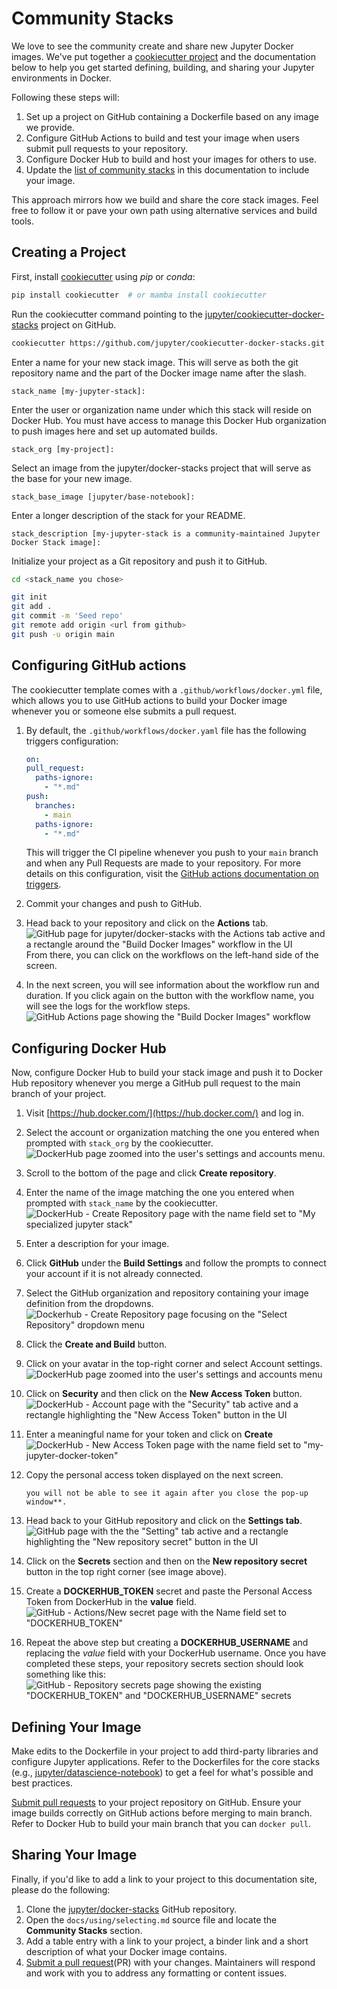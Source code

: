 # Community Stacks

We love to see the community create and share new Jupyter Docker images.
We've put together a [cookiecutter project](https://github.com/jupyter/cookiecutter-docker-stacks)
and the documentation below to help you get started defining, building, and sharing your Jupyter environments in Docker.

Following these steps will:

1. Set up a project on GitHub containing a Dockerfile based on any image we provide.
2. Configure GitHub Actions to build and test your image when users submit pull requests to your repository.
3. Configure Docker Hub to build and host your images for others to use.
4. Update the [list of community stacks](../using/selecting.md#community-stacks) in this documentation to include your image.

This approach mirrors how we build and share the core stack images.
Feel free to follow it or pave your own path using alternative services and build tools.

## Creating a Project

First, install [cookiecutter](https://github.com/cookiecutter/cookiecutter) using _pip_ or _conda_:

```bash
pip install cookiecutter  # or mamba install cookiecutter
```

Run the cookiecutter command pointing to the [jupyter/cookiecutter-docker-stacks](https://github.com/jupyter/cookiecutter-docker-stacks) project on GitHub.

```bash
cookiecutter https://github.com/jupyter/cookiecutter-docker-stacks.git
```

Enter a name for your new stack image.
This will serve as both the git repository name and the part of the Docker image name after the slash.

```text
stack_name [my-jupyter-stack]:
```

Enter the user or organization name under which this stack will reside on Docker Hub.
You must have access to manage this Docker Hub organization to push images here and set up automated builds.

```text
stack_org [my-project]:
```

Select an image from the jupyter/docker-stacks project that will serve as the base for your new image.

```text
stack_base_image [jupyter/base-notebook]:
```

Enter a longer description of the stack for your README.

```text
stack_description [my-jupyter-stack is a community-maintained Jupyter Docker Stack image]:
```

Initialize your project as a Git repository and push it to GitHub.

```bash
cd <stack_name you chose>

git init
git add .
git commit -m 'Seed repo'
git remote add origin <url from github>
git push -u origin main
```

## Configuring GitHub actions

The cookiecutter template comes with a `.github/workflows/docker.yml` file, which allows you to use GitHub actions to build your Docker image whenever you or someone else submits a pull request.

1. By default, the `.github/workflows/docker.yaml` file has the following triggers configuration:

   ```yaml
   on:
   pull_request:
     paths-ignore:
       - "*.md"
   push:
     branches:
       - main
     paths-ignore:
       - "*.md"
   ```

   This will trigger the CI pipeline whenever you push to your `main` branch and when any Pull Requests are made to your repository.
   For more details on this configuration, visit the [GitHub actions documentation on triggers](https://docs.github.com/en/actions/using-workflows/events-that-trigger-workflows).

2. Commit your changes and push to GitHub.
3. Head back to your repository and click on the **Actions** tab.
   ![GitHub page for jupyter/docker-stacks with the Actions tab active and a rectangle around the "Build Docker Images" workflow in the UI](../_static/github-actions-tab.png)
   From there, you can click on the workflows on the left-hand side of the screen.
4. In the next screen, you will see information about the workflow run and duration.
   If you click again on the button with the workflow name, you will see the logs for the workflow steps.
   ![GitHub Actions page showing the "Build Docker Images" workflow](../_static/github-actions-workflow.png)

## Configuring Docker Hub

Now, configure Docker Hub to build your stack image and push it to Docker Hub repository whenever
you merge a GitHub pull request to the main branch of your project.

1. Visit [https://hub.docker.com/](https://hub.docker.com/) and log in.
2. Select the account or organization matching the one you entered when prompted with `stack_org` by the cookiecutter.
   ![DockerHub page zoomed into the user's settings and accounts menu.](../_static/docker-org-select.png)
3. Scroll to the bottom of the page and click **Create repository**.
4. Enter the name of the image matching the one you entered when prompted with `stack_name` by the cookiecutter.
   ![DockerHub - Create Repository page with the name field set to "My specialized jupyter stack"](../_static/docker-repo-name.png)
5. Enter a description for your image.
6. Click **GitHub** under the **Build Settings** and follow the prompts to connect your account if it is not already connected.
7. Select the GitHub organization and repository containing your image definition from the dropdowns.
   ![Dockerhub - Create Repository page focusing on the "Select Repository" dropdown menu](../_static/docker-github-settings.png)
8. Click the **Create and Build** button.
9. Click on your avatar in the top-right corner and select Account settings.
   ![DockerHub page zoomed into the user's settings and accounts menu](../_static/docker-org-select.png)
10. Click on **Security** and then click on the **New Access Token** button.
    ![DockerHub - Account page with the "Security" tab active and a rectangle highlighting the "New Access Token" button in the UI](../_static/docker-org-security.png)
11. Enter a meaningful name for your token and click on **Create**
    ![DockerHub - New Access Token page with the name field set to "my-jupyter-docker-token"](../_static/docker-org-create-token.png)
12. Copy the personal access token displayed on the next screen.

    ```{note}
    you will not be able to see it again after you close the pop-up window**.
    ```

13. Head back to your GitHub repository and click on the **Settings tab**.
    ![GitHub page with the the "Setting" tab active and a rectangle highlighting the "New repository secret" button in the UI](../_static/github-create-secrets.png)
14. Click on the **Secrets** section and then on the **New repository secret** button in the top right corner (see image above).
15. Create a **DOCKERHUB_TOKEN** secret and paste the Personal Access Token from DockerHub in the **value** field.
    ![GitHub - Actions/New secret page with the Name field set to "DOCKERHUB_TOKEN"](../_static/github-secret-token.png)
16. Repeat the above step but creating a **DOCKERHUB_USERNAME** and replacing the _value_ field with your DockerHub username.
    Once you have completed these steps, your repository secrets section should look something like this:
    ![GitHub - Repository secrets page showing the existing "DOCKERHUB_TOKEN" and "DOCKERHUB_USERNAME" secrets](../_static/github-secrets-completed.png)

## Defining Your Image

Make edits to the Dockerfile in your project to add third-party libraries and configure Jupyter
applications.
Refer to the Dockerfiles for the core stacks (e.g., [jupyter/datascience-notebook](https://github.com/jupyter/docker-stacks/blob/main/datascience-notebook/Dockerfile))
to get a feel for what's possible and best practices.

[Submit pull requests](https://github.com/PointCloudLibrary/pcl/wiki/A-step-by-step-guide-on-preparing-and-submitting-a-pull-request)
to your project repository on GitHub.
Ensure your image builds correctly on GitHub actions before merging to main branch.
Refer to Docker Hub to build your main branch that you can `docker pull`.

## Sharing Your Image

Finally, if you'd like to add a link to your project to this documentation site, please do the following:

1. Clone the [jupyter/docker-stacks](https://github.com/jupyter/docker-stacks) GitHub repository.
2. Open the `docs/using/selecting.md` source file and locate the **Community Stacks** section.
3. Add a table entry with a link to your project, a binder link and a short description of what your Docker image contains.
4. [Submit a pull request](https://github.com/PointCloudLibrary/pcl/wiki/A-step-by-step-guide-on-preparing-and-submitting-a-pull-request)(PR) with your changes.
   Maintainers will respond and work with you to address any formatting or content issues.
